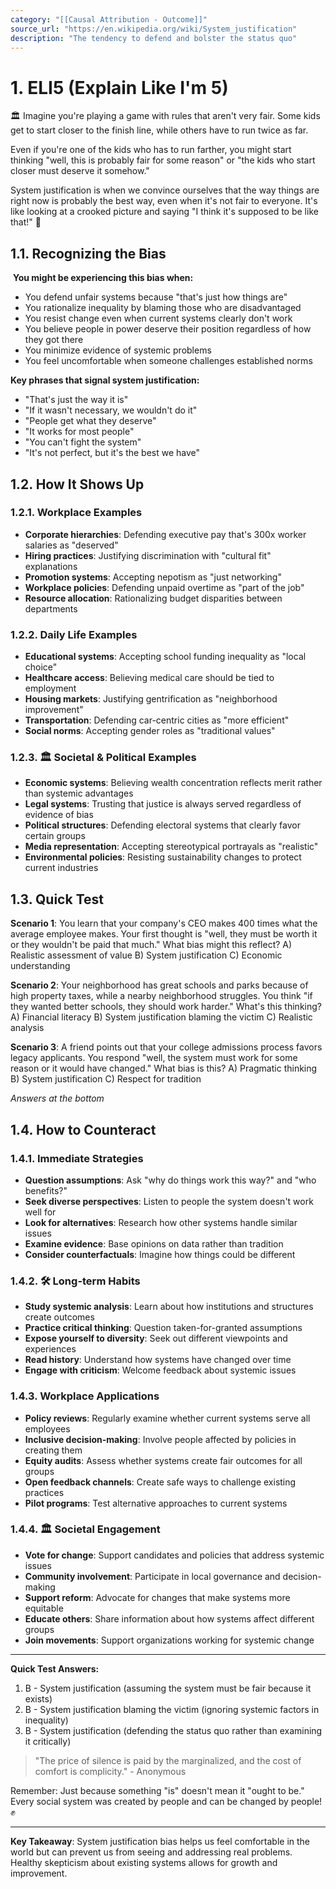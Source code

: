```yaml
---
category: "[[Causal Attribution - Outcome]]"
source_url: "https://en.wikipedia.org/wiki/System_justification"
description: "The tendency to defend and bolster the status quo"
---
```


# 1. ELI5 (Explain Like I'm 5)

🏛️ Imagine you're playing a game with rules that aren't very fair. Some kids get to start closer to the finish line, while others have to run twice as far.

Even if you're one of the kids who has to run farther, you might start thinking "well, this is probably fair for some reason" or "the kids who start closer must deserve it somehow."

System justification is when we convince ourselves that the way things are right now is probably the best way, even when it's not fair to everyone. It's like looking at a crooked picture and saying "I think it's supposed to be like that!" 📐

## 1.1. Recognizing the Bias

️ **You might be experiencing this bias when:**

- You defend unfair systems because "that's just how things are"
- You rationalize inequality by blaming those who are disadvantaged
- You resist change even when current systems clearly don't work
- You believe people in power deserve their position regardless of how they got there
- You minimize evidence of systemic problems
- You feel uncomfortable when someone challenges established norms

**Key phrases that signal system justification:**
- "That's just the way it is"
- "If it wasn't necessary, we wouldn't do it"
- "People get what they deserve"
- "It works for most people"
- "You can't fight the system"
- "It's not perfect, but it's the best we have"

## 1.2. How It Shows Up

### 1.2.1. **Workplace Examples**

- **Corporate hierarchies**: Defending executive pay that's 300x worker salaries as "deserved"
- **Hiring practices**: Justifying discrimination with "cultural fit" explanations
- **Promotion systems**: Accepting nepotism as "just networking"
- **Workplace policies**: Defending unpaid overtime as "part of the job"
- **Resource allocation**: Rationalizing budget disparities between departments

### 1.2.2. **Daily Life Examples**

- **Educational systems**: Accepting school funding inequality as "local choice"
- **Healthcare access**: Believing medical care should be tied to employment
- **Housing markets**: Justifying gentrification as "neighborhood improvement"
- **Transportation**: Defending car-centric cities as "more efficient"
- **Social norms**: Accepting gender roles as "traditional values"

### 1.2.3. 🏛️ **Societal & Political Examples**

- **Economic systems**: Believing wealth concentration reflects merit rather than systemic advantages
- **Legal systems**: Trusting that justice is always served regardless of evidence of bias
- **Political structures**: Defending electoral systems that clearly favor certain groups
- **Media representation**: Accepting stereotypical portrayals as "realistic"
- **Environmental policies**: Resisting sustainability changes to protect current industries

## 1.3. Quick Test

**Scenario 1**: You learn that your company's CEO makes 400 times what the average employee makes. Your first thought is "well, they must be worth it or they wouldn't be paid that much." What bias might this reflect?
A) Realistic assessment of value
B) System justification
C) Economic understanding

**Scenario 2**: Your neighborhood has great schools and parks because of high property taxes, while a nearby neighborhood struggles. You think "if they wanted better schools, they should work harder." What's this thinking?
A) Financial literacy
B) System justification blaming the victim
C) Realistic analysis

**Scenario 3**: A friend points out that your college admissions process favors legacy applicants. You respond "well, the system must work for some reason or it would have changed." What bias is this?
A) Pragmatic thinking
B) System justification
C) Respect for tradition

*Answers at the bottom*

## 1.4. How to Counteract

### 1.4.1. **Immediate Strategies**

- **Question assumptions**: Ask "why do things work this way?" and "who benefits?"
- **Seek diverse perspectives**: Listen to people the system doesn't work well for
- **Look for alternatives**: Research how other systems handle similar issues
- **Examine evidence**: Base opinions on data rather than tradition
- **Consider counterfactuals**: Imagine how things could be different

### 1.4.2. 🛠️ **Long-term Habits**

- **Study systemic analysis**: Learn about how institutions and structures create outcomes
- **Practice critical thinking**: Question taken-for-granted assumptions
- **Expose yourself to diversity**: Seek out different viewpoints and experiences
- **Read history**: Understand how systems have changed over time
- **Engage with criticism**: Welcome feedback about systemic issues

### 1.4.3. **Workplace Applications**

- **Policy reviews**: Regularly examine whether current systems serve all employees
- **Inclusive decision-making**: Involve people affected by policies in creating them
- **Equity audits**: Assess whether systems create fair outcomes for all groups
- **Open feedback channels**: Create safe ways to challenge existing practices
- **Pilot programs**: Test alternative approaches to current systems

### 1.4.4. 🏛️ **Societal Engagement**

- **Vote for change**: Support candidates and policies that address systemic issues
- **Community involvement**: Participate in local governance and decision-making
- **Support reform**: Advocate for changes that make systems more equitable
- **Educate others**: Share information about how systems affect different groups
- **Join movements**: Support organizations working for systemic change

---

**Quick Test Answers:**
1) B - System justification (assuming the system must be fair because it exists)
2) B - System justification blaming the victim (ignoring systemic factors in inequality)
3) B - System justification (defending the status quo rather than examining it critically)

> "The price of silence is paid by the marginalized, and the cost of comfort is complicity." - Anonymous

Remember: Just because something "is" doesn't mean it "ought to be." Every social system was created by people and can be changed by people! ✊

---

**Key Takeaway**: System justification bias helps us feel comfortable in the world but can prevent us from seeing and addressing real problems. Healthy skepticism about existing systems allows for growth and improvement.

